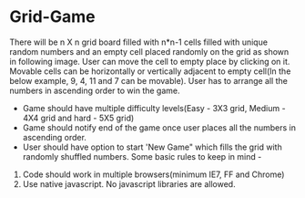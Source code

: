 # Grid-Game

There will be n X n grid board filled with n*n-1 cells filled with unique random numbers and an empty cell placed randomly on the grid as shown in following image. User can move the cell to empty place by clicking on it. Movable cells can be horizontally or vertically adjacent to empty cell(In the below example, 9, 4, 11 and 7 can be movable). User has to arrange all the numbers in ascending order to win the game.
- Game should have multiple difficulty levels(Easy - 3X3 grid, Medium - 4X4 grid and hard - 5X5 grid)
- Game should notify end of the game once user places all the numbers in ascending order.
- User should have option to start 'New Game" which fills the grid with randomly shuffled numbers.
Some basic rules to keep in mind - 
1. Code should work in multiple browsers(minimum IE7, FF and Chrome)
2. Use native javascript. No javascript libraries are allowed. 

